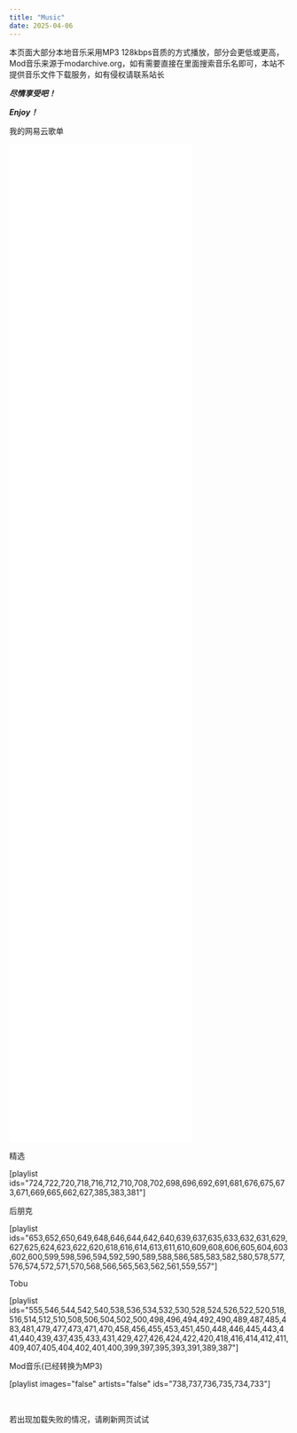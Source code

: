```yaml
---
title: "Music"
date: 2025-04-06
---
```


本页面大部分本地音乐采用MP3 128kbps音质的方式播放，部分会更低或更高，Mod音乐来源于modarchive.org，如有需要直接在里面搜索音乐名即可，本站不提供音乐文件下载服务，如有侵权请联系站长

**_尽情享受吧！_**

**_Enjoy！_**

我的网易云歌单

<iframe frameborder="no" border="0" marginwidth="0" marginheight="0" width="330" height="450" src="//music.163.com/outchain/player?type=0&amp;id=13775695101&amp;auto=1&amp;height=430"></iframe>

<iframe frameborder="no" border="0" marginwidth="0" marginheight="0" width="330" height="450" src="//music.163.com/outchain/player?type=0&amp;id=13269605257&amp;auto=1&amp;height=430"></iframe>

<iframe frameborder="no" border="0" marginwidth="0" marginheight="0" width="330" height="450" src="//music.163.com/outchain/player?type=0&amp;id=13269599184&amp;auto=1&amp;height=430"></iframe>

<iframe frameborder="no" border="0" marginwidth="0" marginheight="0" width="330" height="450" src="//music.163.com/outchain/player?type=0&amp;id=13307233006&amp;auto=1&amp;height=430"></iframe>

精选

\[playlist ids="724,722,720,718,716,712,710,708,702,698,696,692,691,681,676,675,673,671,669,665,662,627,385,383,381"\]

后朋克

\[playlist ids="653,652,650,649,648,646,644,642,640,639,637,635,633,632,631,629,627,625,624,623,622,620,618,616,614,613,611,610,609,608,606,605,604,603,602,600,599,598,596,594,592,590,589,588,586,585,583,582,580,578,577,576,574,572,571,570,568,566,565,563,562,561,559,557"\]

Tobu

\[playlist ids="555,546,544,542,540,538,536,534,532,530,528,524,526,522,520,518,516,514,512,510,508,506,504,502,500,498,496,494,492,490,489,487,485,483,481,479,477,473,471,470,458,456,455,453,451,450,448,446,445,443,441,440,439,437,435,433,431,429,427,426,424,422,420,418,416,414,412,411,409,407,405,404,402,401,400,399,397,395,393,391,389,387"\]

Mod音乐(已经转换为MP3)

\[playlist images="false" artists="false" ids="738,737,736,735,734,733"\]

 

若出现加载失败的情况，请刷新网页试试
